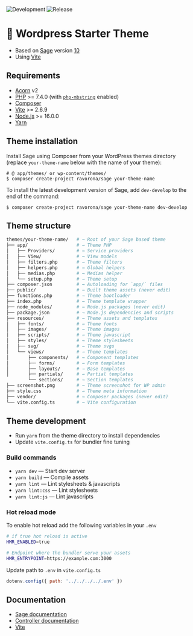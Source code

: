 ![Development](https://github.com/ravorona/sage/actions/workflows/develop.yml/badge.svg) ![Release](https://github.com/ravorona/sage/actions/workflows/publish.yml/badge.svg)

# 🧩 Wordpress Starter Theme

-   Based on [Sage](https://roots.io/sage/) version [10](https://github.com/roots/sage/)
-   Using [Vite](https://vitejs.dev)

## Requirements

-   [Acorn](https://docs.roots.io/acorn/2.x/installation/) v2
-   [PHP](https://secure.php.net/manual/en/install.php) >= 7.4.0 (with [`php-mbstring`](https://secure.php.net/manual/en/book.mbstring.php) enabled)
-   [Composer](https://getcomposer.org/download/)
-   [Vite](https://vitejs.dev) >= 2.6.9
-   [Node.js](http://nodejs.org/) >= 16.0.0
-   [Yarn](https://yarnpkg.com/en/docs/install)

## Theme installation

Install Sage using Composer from your WordPress themes directory (replace `your-theme-name` below with the name of your theme):

```shell
# @ app/themes/ or wp-content/themes/
$ composer create-project ravorona/sage your-theme-name
```

To install the latest development version of Sage, add `dev-develop` to the end of the command:

```shell
$ composer create-project ravorona/sage your-theme-name dev-develop
```

## Theme structure

```sh
themes/your-theme-name/   # → Root of your Sage based theme
├── app/                  # → Theme PHP
│   ├── Providers/        # → Service providers
│   ├── View/             # → View models
│   ├── filters.php       # → Theme filters
│   ├── helpers.php       # → Global helpers
│   ├── medias.php        # → Medias helper
│   └── setup.php         # → Theme setup
├── composer.json         # → Autoloading for `app/` files
├── public/               # → Built theme assets (never edit)
├── functions.php         # → Theme bootloader
├── index.php             # → Theme template wrapper
├── node_modules/         # → Node.js packages (never edit)
├── package.json          # → Node.js dependencies and scripts
├── resources/            # → Theme assets and templates
│   ├── fonts/            # → Theme fonts
│   ├── images/           # → Theme images
│   ├── scripts/          # → Theme javascript
│   ├── styles/           # → Theme stylesheets
│   ├── svg/              # → Theme svgs
│   └── views/            # → Theme templates
│       ├── components/   # → Component templates
│       ├── forms/        # → Form templates
│       ├── layouts/      # → Base templates
│       ├── partials/     # → Partial templates
        └── sections/     # → Section templates
├── screenshot.png        # → Theme screenshot for WP admin
├── style.css             # → Theme meta information
├── vendor/               # → Composer packages (never edit)
└── vite.config.ts        # → Vite configuration
```

## Theme development

-   Run `yarn` from the theme directory to install dependencies
-   Update `vite.config.ts` for bundler fine tuning

### Build commands

-   `yarn dev` — Start dev server
-   `yarn build` — Compile assets
-   `yarn lint` — Lint stylesheets & javascripts
-   `yarn lint:css` — Lint stylesheets
-   `yarn lint:js` — Lint javascripts

### Hot reload mode

To enable hot reload add the following variables in your `.env`

```sh
# if true hot reload is active
HMR_ENABLED=true

# Endpoint where the bundler serve your assets
HMR_ENTRYPOINT=https://example.com:3000
```

Update path to `.env` in `vite.config.ts`

```javascript
dotenv.config({ path: '../../../../.env' })
```

## Documentation

-   [Sage documentation](https://roots.io/sage/docs/)
-   [Controller documentation](https://github.com/soberwp/controller#usage)
-   [Vite](https://vitejs.dev/guide/)
